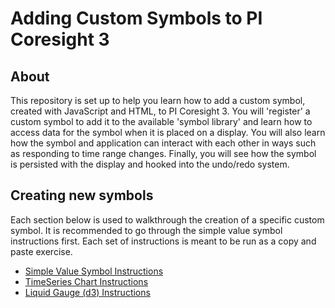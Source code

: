 # Adding Custom Symbols to PI Coresight 3
## About
This repository is set up to help you learn how to add a custom symbol, created with JavaScript and HTML, to PI Coresight 3. You will 'register' a custom symbol to add it to the available 'symbol library' and learn how to access data for the symbol when it is placed on a display. You will also learn how the symbol and application can interact with each other in ways such as responding to time range changes. Finally, you will see how the symbol is persisted with the display and hooked into the undo/redo system.

## Creating new symbols
Each section below is used to walkthrough the creation of a specific custom symbol. It is recommended to go through the simple value symbol instructions first. Each set of instructions is meant to be run as a copy and paste exercise.

* [Simple Value Symbol Instructions](/tutorials/simplevalue/)
* [TimeSeries Chart Instructions](/tutorials/timeserieschart/)
* [Liquid Gauge (d3) Instructions](/tutorials/liquidgauge/)
